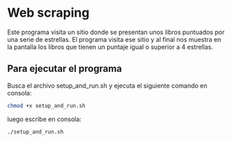 # Web scraping

Este programa visita un sitio donde se presentan unos libros puntuados por una serie de estrellas. El programa visita ese sitio y al final nos muestra en la pantalla los libros que tienen un puntaje igual o superior a 4 estrellas.

## Para ejecutar el programa

Busca el archivo setup_and_run.sh y ejecuta el siguiente comando en consola:

```sh
chmod +x setup_and_run.sh
```

luego escribe en consola:

```sh
./setup_and_run.sh
```

